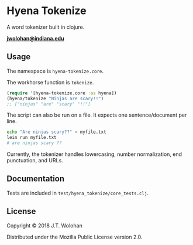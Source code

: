 Hyena Tokenize
=============
A word tokenizer built in clojure.

**jwolohan@indiana.edu**

## Usage

The namespace is `hyena-tokenize.core`.

The workhorse function is `tokenize`.

```Clojure
(require '[hyena-tokenize.core :as hyena])
(hyena/tokenize "Ninjas are scary!!")
;; ["ninjas" "are" "scary" "!!"]
```

The script can also be run on a file. It expects one sentence/document per line.
```Bash
echo "Are ninjas scary??" > myfile.txt
lein run myfile.txt
# are ninjas scary ??
```

Currently, the tokenizer handles lowercasing, number normalization, end punctuation, and URLs.

## Documentation

Tests are included in `test/hyena_tokenize/core_tests.clj`.

## License

Copyright © 2018 J.T. Wolohan

Distributed under the Mozilla Public License version 2.0.
